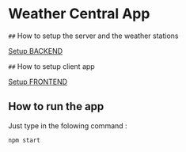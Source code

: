 # Weather Central App

`##` How to setup the server and the weather  stations 

[Setup BACKEND](/wcentral/README.md)

`##` How to setup client app

[Setup FRONTEND](/wclient/README.md)

## How to run the app 

Just type in the folowing command :

    npm start
